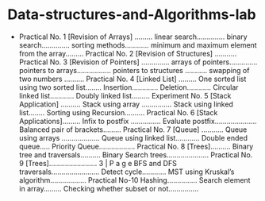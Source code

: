 # Data-structures-and-Algorithms-lab
- Practical No. 1 [Revision of Arrays] .........
linear search..............
binary search..............
sorting methods............
minimum and maximum element from the array.........
Practical No. 2 [Revision of Structures] ...........
Practical No. 3 [Revision of Pointers] ..............
arrays of pointers..............
pointers to arrays.................
pointers to structures ...........
swapping of two numbers ..........
Practical No. 4 [Linked List] .........
One sorted list using two sorted list........
Insertion.............
Deletion............
Circular linked list............
Doubly linked list.........
Experiment No. 5 [Stack Application] ..........
Stack using array ...............
Stack using linked list........
Sorting using Recursion..........
Practical No. 6 [Stack Applications].........
Infix to postfix ...............
Evaluate postfix.....................
Balanced pair of brackets.........
Practical No. 7 [Queue] ...........
Queue using arrays ...................
Queue using linked list............
Double ended queue.....
Priority Queue..................
Practical No. 8 [Trees]..........
Binary tree and traversals..........
Binary Search trees…………………
Practical No. 9 [Trees]……………………
3 | P a g e
BFS and DFS traversals……………………
Detect cycle…………
MST using Kruskal’s algorithm………………
Practical No-10 Hashing……………
Search element in array………
Checking whether subset or not……………
